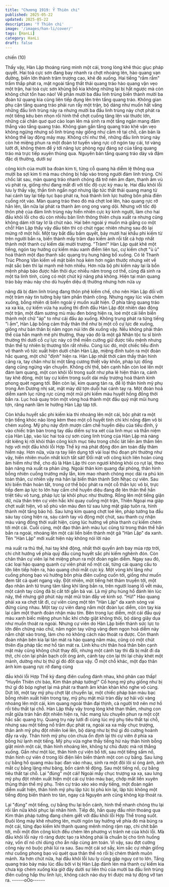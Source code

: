 ```yaml
---
title: "Chương 1919: Ỷ Thiên chi"
published: 2025-05-22
updated: 2025-05-22
description: 'Ỷ Thiên chi'
image: '/images/han-li/cover/'
tags: [HanLi]
category: HanLi
draft: false
---
```


chiến (10)

Thấy vậy, Hàn Lập thoáng rùng mình một cái, trong lòng khẽ thúc
giục pháp quyết.
Hai toà cực sơn đang bay nhanh ra chợt nhoáng lên, hào quang
vạn đường, biến lớn thành trăm trượng cao, khẽ đè xuống.
Hai tiếng "rầm rầm" trầm thấp phát ra, mặt ngoài tầng thất thải
quang tráo hào quang vặn vẹo một trận, hai toà cực sơn khủng
bố kia không những lại bị hất ngược mà còn không chút tổn hao
nào!
Về phần mười ba đầu linh trùng biến thành mười ba đoàn tử
quang kia cũng liên tiếp đụng lên trên tầng quang tráo.
Không gian phụ cận tầng quang tráo phải run rẩy một trận, bộ
dáng như muốn hất văng những đầu linh trùng này ra nhưng
mười ba đầu linh trùng này chợt phát ra một tiếng kêu bén nhọn
rồi hình thể chợt cuồng tăng lên vài thước lớn, những cái chân
quơ quơ cào loạn lên mà sinh ra một tầng ngân mang đâm thẳng
vào tầng quang tráo.
Không gian gần tầng quang tráo khẽ vặn vẹo không ngừng nhưng
số linh trùng này giống như cắm rễ tại chỗ, căn bản là không thể
lay động mảy may.
Không chỉ như thế, những đầu linh trùng này còn hé miệng phun
ra một đoàn tơ tuyến vàng rực cỡ ngón tay cái, tơ vàng lướt đi,
không thèm để ý tới năng lực phòng ngự đáng sợ của tầng quang
tráo mà trực tiếp xuyên thủng qua.
Nguyên bản tầng quang tráo dày và đậm đặc dị thường, dưới sự

công kích của mười ba đoàn kim ti, từng cỗ quang hà diễm lệ
thông qua mười ba sợi kim ti mà mau chóng bị hấp vào trong
người đám linh trùng.
Chỉ chốc lát sau, màn quang tráo nhanh chóng đã trở nên ảm
đạm, thanh âm vù vù phát ra, giống như đang mất đi với tốc độ
cực kỳ mau lẹ.
Hai đầu khôi lỗi lưu ly thấy vậy, thần tình ngẩn ngơ nhưng lập tức
thất thải quang mang từ hai cánh tay lại tiếp tục bạo phát ra, hoá
thành linh lực hướng bốn phía điên cuồng rót vào.
Màn quang tráo theo đó mà chợt loé lên, hào quang rực rỡ hẳn
lên, lần nữa lại phát ra thanh âm ong ong vang dội.
Nhưng với tốc độ thôn phệ của đám linh trùng này hiển nhiên cực
kỳ kinh người, làm cho hai đầu khôi lỗi cho dù còn nhiều bản lĩnh
thông thiên chưa xuất ra nhưng cũng không dám rời tay lơ là chút
nào.
Hai bên ngoài ý muốn mà giằng co một chỗ!
Hàn Lập thấy vậy đầu tiên thì có chút ngạc nhiên nhưng sau đó
lại mừng rỡ một hồi. Một tay bắt đầu bấm quyết, bảy mươi hai
khẩu phi kiếm từ trên người bắn ra, biến thành mấy trăm đạo
kiếm ảnh rồi tất cả hợp nhất thành một thanh cự kiếm dài mười
trượng.
"Trảm!"
Hàn Lập quát khẽ một tiếng, ngón tay hướng cự kiếm màu xanh
điểm liên tục, cự kiếm chợt "ù ù" hoá thành một đạo thanh sắc
quang trụ hung hăng bổ xuống.
Có lẽ Thanh Trúc Phong Vân kiếm về mặt biến hoá kém hơn
ngân thước nhưng xét về mặt sắc bén thì lại mạnh mẽ hơn nhiều.
Hơn nữa bộ phi kiếm này lại là bổn mệnh pháp bảo được hắn thôi
dục nhiều năm trong cơ thể, cũng đã sinh ra một tia linh tính,
cũng có một chút kỹ năng phá không. Hiện tại màn quang tráo
bảy màu này cho dù huyền diệu dị thường nhưng hơn nửa uy

năng đã bị đám linh trùng đang thôn phệ kiềm chế, cho nên Hàn
Lập đối với một trảm này tin tưởng bảy tám phần thành công.
Nhưng ngay lúc vừa chém xuống, bỗng nhiên dị biến ngoài ý
muốn xuất hiện.
Ở phía tầng quang tráo xa xa kia, cự kiếm vừa hạ xuống thì đỉnh
đầu Hàn Lập đột nhiên dao động một trận, một đám sương mù
màu đen bóng hiện ra, loé một cái liền biến thành một chữ "áp" to
như cái đấu áp xuống.
Không trung phát ra từng tiếng "ì ầm", Hàn Lập bỗng cảm thấy
thân thể như bị một cỗ cự lực đè xuống, giống như bản thân bị
năm ngọn núi lớn đè xuống vậy.
Nếu không phải thân thể của hắn mạnh mẽ phi thường, thay vào
đó là một gã Nhân tộc tu sĩ bình thường thì dưới cỗ cự lực này có
thể miễn cưỡng giữ được tiểu mệnh nhưng thân thể tự nhiên bị
thương tổn rất nhiều.
Cùng lúc đó, một chiếc tiểu đỉnh vô thanh vô tức xuất hiện dưới
chân Hàn Lập, miệng đỉnh tuôn ra một đoàn hắc quang, một chữ
"định" hiện ra.
Hàn Lập nhất thời cảm thấy thân hình căng ra, tay chân như bị
một tầng cương thiết vây khốn, pháp lực đồng dạng cũng ngừng
vận chuyển.
Không chỉ thế, bên cạnh hắn còn loé lên một đám lam quang, một
con khôi lỗi trong suốt như pha lê hiện thân ra, cánh tay khẽ động,
một tay cự kiếm trong suốt dài mấy trượng hoá thành kình phong
quét ngang tới.
Bên còn lại, kim quang tản ra, để lộ thân hình mỹ phụ trong Âm
Dương nhị sát, mặt mày dữ tợn duỗi hai cánh tay ra.
Một đoàn hoả diễm xanh lục rừng rực cùng một mũi phi kiếm màu
huyết hồng đồng thời bắn ra. Lục hoả quay tròn một vòng hoá
thành một đầu quỷ mặt mũi hung tợn, răng nanh lăm le hướng
Hàn Lập táp tới.

Còn khẩu huyết sắc phi kiếm kia thì nhoáng lên một cái, bộc phát
ra một trận tiếng khóc não lòng kèm theo một cỗ huyết tinh chi khí
nồng đậm vô bì chém xuống. Mỹ phụ này định mượn cấm chế
huyền diệu của tiểu đỉnh, ỷ vào chiếc trận bàn trong tay dấu diếm
sự tra xét của linh mục và thần niệm của Hàn Lập, vào lúc hai toà
cự sơn cùng linh trùng của Hàn Lập mà nàng rất kiêng kị rời khỏi
thân công kích mục tiêu trong chốc lát liền âm thầm liên hợp với
một đầu khôi lỗi Hợp Thể kỳ mà phát động đòn ám toán đầy thâm
hiểm này.
Hơn nữa, vừa ra tay liền dụng tới vài loại thủ đoạn phi thường
như vậy, hiển nhiên muốn nhất kích tất sát!
Đối mặt với công kích liên hoàn cùng âm hiểm như thế, cho dù là
Hàn Lập thì con ngươi không khỏi co rụt lại, theo bản năng mà
xuất ra phản ứng.
Ngoài thân kim quang đại phóng, thân hình bỗng nhiên cuồng
trướng mấy lần, kim mao nhanh chóng mọc dài ra phủ kín toàn
thân, cư nhiên vậy mà hắn lại biến thân thành Sơn Nhạc cự viên.
Sau khi biến thân hoàn tất, trong cơ thể bộc phát ra một cỗ thần
lực vô bì, trực tiếp đem áp lực to lớn hay cấm chế huyền diệu
đang đè lên thân thể hắn triệt tiêu vô tung, pháp lực lại khôi phục
như thường.
Rống lên một tiếng giận dữ, nửa thân trên cự viên hắc khí quay
cuồng một trận, Thiên Ngoại ma giáp chợt xuất hiện, vô số phù
văn màu đen từ sau lưng mặt giáp tuôn ra, hình thành một tầng
bảo hộ.
Sau lưng kim quang chợt loé lên, pháp tướng ba đầu sáu tay
cũng hiện ra, sáu cánh tay vũ động một chút, sau thanh cự nhận
màu vàng đồng thời xuất hiện, cùng lúc hướng về phía thanh cự
kiếm chém tới một cái.
Cuối cùng, một đạo thân ảnh màu lục cũng từ trong thân thể hắn
bắn ra ngoài, nhoáng lên một cái liền biến thành một gã "Hàn
Lập" da xanh. Tên "Hàn Lập" mới xuất hiện này không nói lời nào

mà xuất ra thủ thế, hai tay khẽ động, nhất thời quyền ảnh bay
múa rợp trời, chi chít hướng về phía quỷ đầu cùng huyết sắc phi
kiếm nghênh đón.
Còn chân thân cự viên lại hé miệng phun ra một đoàn ngân diễm.
Ngay sau đó, các loại hào quang quanh cự viên phát nổ một cái,
từng cái quang cầu to lớn liên tiếp hiện ra, hào quang chói mắt
cực kỳ. Một vòng khí lãng như cuồng phong bạo vũ hướng bốn
phía điên cuồng cuốn tới, giống như muốn đem tất cả quét ngang
vậy.
Đột nhiên, một tiếng hét thảm truyền tới, một đạo nhân ảnh từ
trung tâm tầng khí lãng bắn ra, trên người loang lổ vết máu, một
cánh tay cũng đã bị cắt tới gần bả vai.
Là mỹ phụ hùng hổ đánh lén lúc nãy, thế nhưng giờ phút này mặt
mũi tràn đầy vẻ kinh sợ.
"Hừ!"
Hào quang phái xa xa chợt tắt đi, cự viên cùng một tên "Hàn Lập"
da xanh sóng vai đứng cùng nhau. Một tay cự viên đang nắm một
đoàn lục diễm, còn tay kia lại cầm một thanh đoản nhận màu tím.
Bên trong lục diễm, một cái đầu quỷ màu xanh biếc miệng phun
hắc khí chớp giật không thôi, bộ dáng giãy dụa như muốn thoát ra
ngoài. Nhưng cự viên do Hàn Lập biến thành sức lực to lớn đến
chừng nào chứ, năm ngón tay vững vàng đem ngọn hoả diễm
này nắm chặt vào trong, làm cho nó không cách nào thoát ra
được.
Còn thanh đoàn nhận bên kia lại tản mát ra hào quang năm màu,
cũng có một chút thiên địa pháp tắc mơ hồ tản mát ra.
Linh khu chi thân hoá thân bên cạnh mặt mày cũng không chút
thay đổi, nhưng một cánh tay thì đã bị mất đi da thịt, chỉ còn lại
phần bạch cốt óng ánh, cánh tay còn lại thì lại cháy khét một
mảnh, dường như bị thứ gì đó đốt qua vậy.
Ở một chỗ khác, một đạo thân ảnh kim quang rực rỡ đang cùng

đầu khôi lỗi Hợp Thể kỳ đang điên cuồng đánh nhau, khó phân
cao thấp!
"Huyền Thiên chi bảo, Kim thân pháp tướng!"
Cổ họng mỹ phụ giống như bị thứ gì đó bóp nghẹt lại mà phát ra
thanh âm khàn khàn khó nghe vô cùng. Dứt lời, một tay mỹ phụ
chợt lật chuyển lại, một chiếc pháp bàn màu bạc bỗng nhiên xuất
hiện trong tay, mỹ phụ mặt mũi tràn đầy sợ hãi vội vàng nhoáng
lên một cái, kim quang ngoài thân đại thịnh, cả người trở nên mơ
hồ rồi tiêu thất tại chỗ.
Hàn Lập thấy vậy trong lòng khẽ than thầm, nhưng con mắt giữa
trán hắn đột nhiên hiện ra, hắc mang lưu chuyển phun ra một cột
hắc sắc quang trụ.
Quang trụ này lưới đi cùng lúc mỹ phụ tiêu thất tại chỗ, nhưng
sau một tiếng nổ trầm đục phát ra, ngoài xa xa mấy chục trượng,
thân ảnh mỹ phụ đột nhiên loé lên, bộ dáng như bị thứ gì đó
cường hoành đẩy ra vậy. Thân hình mỹ phụ còn chưa ổn định lại
thì cự viên ở phía xa bỗng hừ lạnh một tiếng.
Mỹ phụ vừa nghe thấy tiếng hừ này thân hình bỗng giật mình một
cái, thân hình nhoáng lên, không tự chủ được mà rơi thẳng
xuống.
Gần như một lúc, thân hình cự viên bổ tới, sau một tiếng sấm nổ,
thân hình cự viên ở trong lôi điện liền biến thành một con cự
bằng. Sau lưng cự bằng hồ quang màu bạc đan vào nhau, sinh ra
một đôi lôi sí óng ánh, ánh mắt cự bằng lặng như băng, bốn cánh
tề động. Sau một tiếng nổ, cự bằng tiêu thất tại chỗ.
Lại "đùng" một cái! Ngoài mấy chục trượng xa xa, sau lưng mỹ
phụ đột nhiên xuất hiện một cái cự trảo màu bạc, chớp mắt liền
xuyên thủng thân thể mỹ phụ.
Trên cự trảo xèo xèo mấy tiếng, một đoàn ngân diễm xuất hiện,
thân hình mỹ phụ lập tức bị phủ kín lại, lập tức không một tiếng
động biến thành tro tàn, ngay cả Nguyên anh cũng không kịp
thoát ra.

Lại "đùng" một tiếng, cự bằng thu lại bốn cánh, hình thể nhanh
chóng thu lại rồi lần nữa khôi phục lại nhân hình.
Tiếp đó, hắn quay đầu nhìn thoáng qua Kim thân pháp tướng
đang chém giết với đầu khôi lỗi Hợp Thể trong suốt. Đuôi lông
mày khẽ nhướng lên, mười ngón tay hướng về phía đó mà búng
ra một cái, từng đạo kiếm khí thanh quang mênh mông rậm rạp,
chi chít bắn tới, mỗi một đòn công kích đều chém lên phương vị
tránh né của khôi lỗi.
Mà đầu khôi lỗi này rõ ràng được tạo ra không phải là chuẩn bị
cho tình huống này, vốn dĩ nó chỉ dùng cho ẩn nấp cùng ám toán.
Vì vậy, sau đợt cường công này nó buộc phải lùi ra sau. Sau một
cái sơ sẩy, kim sắc cự nhận giống như cuồng phong bạo vũ quét
qua thân thể nó rồi bị chém thành muôn mảnh.
Xa hơn chút nữa, hai đầu khôi lỗi lưu ly cũng gặp nguy cơ to lớn.
Tầng quang tráo bảy màu lúc đầu bởi vì bị Hàn Lập đánh lén mà
thanh cự kiếm kia chưa kịp chém xuống kia giờ đây dưới sự liên
thủ của mười ba đầu linh trùng điên cuồng hấp thu linh lực, không
cách nào duy trì được mà tự động vỡ tan ra.
------oOo------
